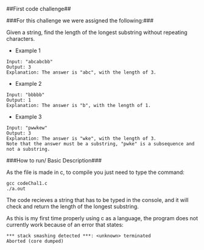 ##First code challenge##

###For this challenge we were assigned the following:###

Given a string, find the length of the longest substring without repeating characters.

* Example 1
```
Input: "abcabcbb"
Output: 3 
Explanation: The answer is "abc", with the length of 3. 
```

* Example 2
```
Input: "bbbbb"
Output: 1
Explanation: The answer is "b", with the length of 1.
```

* Example 3
```
Input: "pwwkew"
Output: 3
Explanation: The answer is "wke", with the length of 3. 
Note that the answer must be a substring, "pwke" is a subsequence and not a substring.
```

###How to run/ Basic Description###

As the file is made in c, to compile you just need to type the command: 
```
gcc codeChal1.c
./a.out
```

The code recieves a string that has to be typed in the console, and it will check and return the length of the longest substring.

As this is my first time properly using c as a language, the program does
not currently work because of an error that states:
```
*** stack smashing detected ***: <unknown> terminated
Aborted (core dumped)
```
